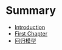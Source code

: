 # Summary

* [Introduction](README.md)
* [First Chapter](chapter1.md)
* [回归模型](hui-gui-mo-xing.md)

